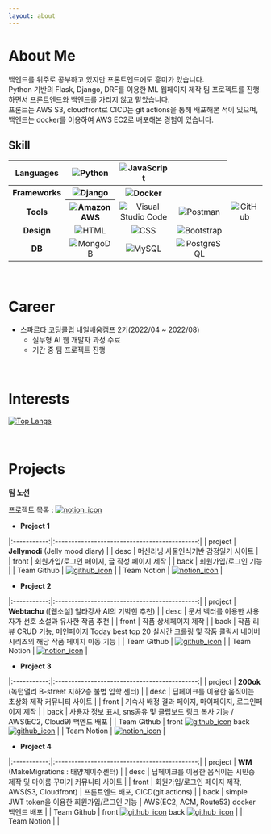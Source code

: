 ```yaml
---
layout: about 
---
```


# About Me
백엔드를 위주로 공부하고 있지만 프론트엔드에도 흥미가 있습니다.
<br/>Python 기반의 Flask, Django, DRF를 이용한 ML 웹페이지 제작 팀 프로젝트를 진행하면서 프론트엔드와 백엔드를 가리지 않고 맡았습니다.
<br/>프론트는 AWS S3, cloudfront로 CICD는 git actions을 통해 배포해본 적이 있으며, 백엔드는 docker를 이용하여 AWS EC2로 배포해본 경험이 있습니다.
<br/>

## Skill
<table>
  <thead>
    <tr>
      <th style="text-align: center"><strong>Languages</strong></th>
      <th style="text-align: center"><img src="https://img.shields.io/badge/-Python-3776AB?style=flat-square&amp;logo=Python&amp;logoColor=white" alt="Python" /></th>
      <th style="text-align: center"><img src="https://img.shields.io/badge/-JavaScript-F7DF1E?style=flat-square&amp;logo=JavaScript&amp;logoColor=white" alt="JavaScript" /></th>
      <th style="text-align: center"> </th>
    </tr>
  </thead>
  <tbody>
    <tr>
      <td style="text-align: center"><strong>Frameworks</strong></td>
      <th style="text-align: center"><img src="https://img.shields.io/badge/-Django-092E20?style=flat-square&amp;logo=Django&amp;logoColor=white" alt="Django" /></th>
      <th style="text-align: center"><img src="https://img.shields.io/badge/-Docker-2496ED?style=flat-square&amp;logo=Docker&amp;logoColor=white" alt="Docker" /></th>
    </tr>
    <tr>
      <td style="text-align: center"><strong>Tools</strong></td>
      <th style="text-align: center"><img src="https://img.shields.io/badge/-Amazon AWS-232F3E?style=flat-square&amp;logo=Amazon AWS&amp;logoColor=white" alt="Amazon AWS" /></th>      
      <td style="text-align: center"><img src="https://img.shields.io/badge/-VSCode-007ACC?style=flat-square&amp;logo=Visual Studio Code&amp;logoColor=white" alt="Visual Studio Code" /></td>
      <td style="text-align: center"><img src="https://img.shields.io/badge/-Postman-FF6C37?style=flat-square&amp;logo=Postman&amp;logoColor=white" alt="Postman" /></td>
      <td style="text-align: center"><img src="https://img.shields.io/badge/-GitHub-181717?style=flat-square&amp;logo=GitHub&amp;logoColor=white" alt="GitHub" /></td>
    </tr>
    <tr>
      <td style="text-align: center"><strong>Design</strong></td>
      <td style="text-align: center"><img src="https://img.shields.io/badge/-HTML-E34F26?style=flat-square&amp;logo=HTML5&amp;logoColor=white" alt="HTML" /></td>
      <td style="text-align: center"><img src="https://img.shields.io/badge/-CSS-1572B6?style=flat-square&amp;logo=CSS3&amp;logoColor=white" alt="CSS" /></td>
      <td style="text-align: center"><img src="https://img.shields.io/badge/-Bootstrap-7952B3?style=flat-square&amp;logo=Bootstrap&amp;logoColor=white" alt="Bootstrap" /></td>
    </tr>
    <tr>
      <td style="text-align: center"><strong>DB</strong></td>
      <td style="text-align: center"><img src="https://img.shields.io/badge/-MongoDB-47A248?style=flat-square&amp;logo=MongoDB&amp;logoColor=white" alt="MongoDB" /></td>
      <td style="text-align: center"><img src="https://img.shields.io/badge/-MySQL-4479A1?style=flat-square&amp;logo=MySQL&amp;logoColor=white" alt="MySQL" /></td>
      <td style="text-align: center"><img src="https://img.shields.io/badge/-PostgreSQL-4169E1?style=flat-square&amp;logo=PostgreSQL&amp;logoColor=white" alt="PostgreSQL" /></td>
      <td style="text-align: center"> </td>
    </tr>
  </tbody>
</table>
<br/>

# Career
* 스파르타 코딩클럽 내일배움캠프 2기(2022/04 ~ 2022/08)
  * 실무형 AI 웹 개발자 과정 수료
  * 기간 중 팀 프로젝트 진행

<br/>

# Interests
[![Top Langs](https://github-readme-stats.vercel.app/api/top-langs/?username=lululala2&layout=compact)](https://github.com/lululala2/github-readme-stats)

<br/>

# Projects

**팀 노션**

프로젝트 목록 : [![notion_icon](https://img.shields.io/badge/Notion-000000?style=flat-square&logo=Notion&logoColor=white)](https://www.notion.so/typingmylife/0f05d8b0a0ca43cbb75324377b035297) 

* **Project 1**

|:-----------:|:--------------------------------------------:|
| project | **Jellymodi** (Jelly mood diary) |
| desc | 머신러닝 사물인식기반 감정일기 사이트 |
| front | 회원가입/로그인 페이지, 글 작성 페이지 제작 |
| back | 회원가입/로그인 기능 |
| Team Github | [![github_icon](https://img.shields.io/badge/Github-000000?style=flat-square&logo=github&logoColor=white)](https://github.com/cmjcum/Jellymodi_team) |
| Team Notion | [![notion_icon](https://img.shields.io/badge/Notion-000000?style=flat-square&logo=Notion&logoColor=white)](https://www.notion.so/typingmylife/Jellymodi-5e43c9f96bb04da7b4de26aac6eceeca) |

* **Project 2**

|:-----------:|:--------------------------------------------:|
| project | **Webtachu** ([웹소설] 일타강사 AI의 기박힌 추천) |
| desc | 문서 벡터를 이용한 사용자가 선호 소설과 유사한 작품 추천 |
| front | 작품 상세페이지 제작 |
| back | 작품 리뷰 CRUD 기능, 메인페이지 Today best top 20 실시간 크롤링 및 작품 클릭시 네이버 시리즈의 해당 작품 페이지 이동 기능 |
| Team Github | [![github_icon](https://img.shields.io/badge/Github-000000?style=flat-square&logo=github&logoColor=white)](https://github.com/cmjcum/webtachu) |
| Team Notion | [![notion_icon](https://img.shields.io/badge/Notion-000000?style=flat-square&logo=Notion&logoColor=white)](https://www.notion.so/typingmylife/AI-5c6539b2a4ae4dc4877cc192beccbcff) |


* **Project 3**

|:-----------:|:--------------------------------------------:|
| project | **200ok** (녹턴앨리 B-street 지하2층 불법 입학 센터) |
| desc | 딥페이크를 이용한 움직이는 초상화 제작 커뮤니티 사이트 |
| front | 기숙사 배정 결과 페이지, 마이페이지, 로그인페이지 제작 |
| back | 사용자 정보 표시, sns공유 및 클립보드 링크 복사 기능 / AWS(EC2, Cloud9) 백엔드 배포 |
| Team Github | front [![github_icon](https://img.shields.io/badge/Github-000000?style=flat-square&logo=github&logoColor=white)](https://github.com/cmjcum/200ok_frontend)  back [![github_icon](https://img.shields.io/badge/Github-000000?style=flat-square&logo=github&logoColor=white)](https://github.com/cmjcum/200ok_backend) |
| Team Notion | [![notion_icon](https://img.shields.io/badge/Notion-000000?style=flat-square&logo=Notion&logoColor=white)](https://www.notion.so/typingmylife/B-street-2-200ok-5814fd0b7f4a414ca152798f6a1cdb68) |


* **Project 4**

|:-----------:|:--------------------------------------------:|
| project | **WM** (MakeMigrations : 태양계이주센터) |
| desc | 딥페이크를 이용한 움직이는 시민증 제작 및 마이룸 꾸미기 커뮤니티 사이트 |
| front | 회원가입/로그인 페이지 제작, AWS(S3, Cloudfront) | 프론트엔드 배포, CICD(git actions) |
| back | simple JWT token을 이용한 회원가입/로그인 기능 | AWS(EC2, ACM, Route53) docker 백엔드 배포 |
| Team Github | front [![github_icon](https://img.shields.io/badge/Github-000000?style=flat-square&logo=github&logoColor=white)](https://github.com/cmjcum/WM_front)  back [![github_icon](https://img.shields.io/badge/Github-000000?style=flat-square&logo=github&logoColor=white)](https://github.com/cmjcum/WM_front) |
| Team Notion |  |
